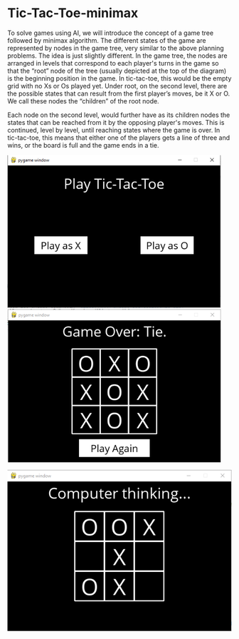 <h1>Tic-Tac-Toe-minimax</h1>
<p>
To solve games using AI, we will introduce the concept of a game tree followed by minimax algorithm. The different states of the game are represented by nodes in the game tree, very similar to the above planning problems. The idea is just slightly different. In the game tree, the nodes are arranged in levels that correspond to each player's turns in the game so that the “root” node of the tree (usually depicted at the top of the diagram) is the beginning position in the game. In tic-tac-toe, this would be the empty grid with no Xs or Os played yet. Under root, on the second level, there are the possible states that can result from the first player’s moves, be it X or O. We call these nodes the “children” of the root node.

Each node on the second level, would further have as its children nodes the states that can be reached from it by the opposing player's moves. This is continued, level by level, until reaching states where the game is over. In tic-tac-toe, this means that either one of the players gets a line of three and wins, or the board is full and the game ends in a tie.
</p>

<p align="left" >
  <img src="https://github.com/Y0unes17/TicTacToe-minmax-/blob/master/image/1.png?raw=true" width="480" />
  <img src="https://github.com/Y0unes17/TicTacToe-minmax-/blob/master/image/3.png?raw=true" width="480"/>
</p>
<p align="center" >
  <img src="https://github.com/Y0unes17/TicTacToe-minmax-/blob/master/image/4.png?raw=true" />
  </p>
